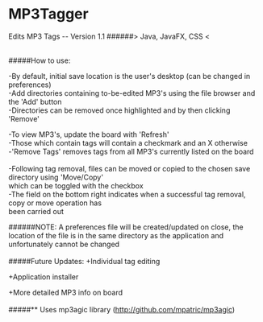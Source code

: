 # MP3Tagger
Edits MP3 Tags -- Version 1.1
######> Java, JavaFX, CSS < <br><br>

#####How to use:

-By default, initial save location is the user's desktop (can be changed in preferences)<br>
-Add directories containing to-be-edited MP3's using the file browser and the 'Add' button<br>
-Directories can be removed once highlighted and by then clicking 'Remove'<br>

-To view MP3's, update the board with 'Refresh'<br>
-Those which contain tags will contain a checkmark and an X otherwise<br>
-'Remove Tags' removes tags from all MP3's currently listed on the board<br><br>
-Following tag removal, files can be moved or copied to the chosen save directory using 'Move/Copy'<br>
 which can be toggled with the checkbox<br>
-The field on the bottom right indicates when a successful tag removal, copy or move operation has<br>
 been carried out<br>
 
######NOTE: A preferences file will be created/updated on close, the location of the file is in the same directory as the application and unfortunately cannot be changed
<br><br>
#####Future Updates:
+Individual tag editing

+Application installer

+More detailed MP3 info on board
<br><br>
#####** Uses mp3agic library (http://github.com/mpatric/mp3agic)
